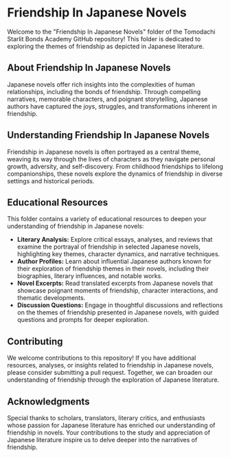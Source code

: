 # Friendship In Japanese Novels

Welcome to the "Friendship In Japanese Novels" folder of the Tomodachi Starlit Bonds Academy GitHub repository! This folder is dedicated to exploring the themes of friendship as depicted in Japanese literature.

## About Friendship In Japanese Novels

Japanese novels offer rich insights into the complexities of human relationships, including the bonds of friendship. Through compelling narratives, memorable characters, and poignant storytelling, Japanese authors have captured the joys, struggles, and transformations inherent in friendship.

## Understanding Friendship In Japanese Novels

Friendship in Japanese novels is often portrayed as a central theme, weaving its way through the lives of characters as they navigate personal growth, adversity, and self-discovery. From childhood friendships to lifelong companionships, these novels explore the dynamics of friendship in diverse settings and historical periods.

## Educational Resources

This folder contains a variety of educational resources to deepen your understanding of friendship in Japanese novels:

- **Literary Analysis:** Explore critical essays, analyses, and reviews that examine the portrayal of friendship in selected Japanese novels, highlighting key themes, character dynamics, and narrative techniques.
- **Author Profiles:** Learn about influential Japanese authors known for their exploration of friendship themes in their novels, including their biographies, literary influences, and notable works.
- **Novel Excerpts:** Read translated excerpts from Japanese novels that showcase poignant moments of friendship, character interactions, and thematic developments.
- **Discussion Questions:** Engage in thoughtful discussions and reflections on the themes of friendship presented in Japanese novels, with guided questions and prompts for deeper exploration.

## Contributing

We welcome contributions to this repository! If you have additional resources, analyses, or insights related to friendship in Japanese novels, please consider submitting a pull request. Together, we can broaden our understanding of friendship through the exploration of Japanese literature.

## Acknowledgments

Special thanks to scholars, translators, literary critics, and enthusiasts whose passion for Japanese literature has enriched our understanding of friendship in novels. Your contributions to the study and appreciation of Japanese literature inspire us to delve deeper into the narratives of friendship.
